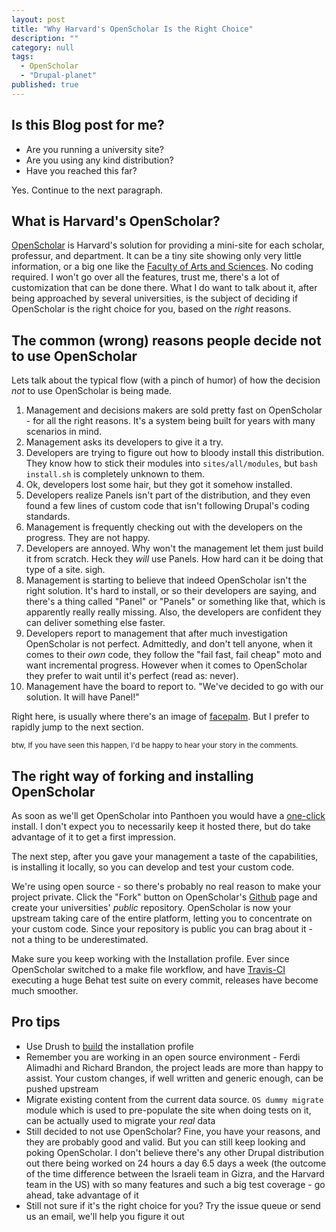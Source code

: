 ```yaml
---
layout: post
title: "Why Harvard's OpenScholar Is the Right Choice"
description: ""
category: null
tags: 
  - OpenScholar
  - "Drupal-planet"
published: true
---
```


## Is this Blog post for me?

* Are you running a university site?
* Are you using any kind distribution?
* Have you reached this far?

Yes. Continue to the next paragraph.

## What is Harvard's OpenScholar?

[OpenScholar](http://openscholar.harvard.edu/) is Harvard's solution for providing a mini-site for each scholar, professur, and department. It can be a tiny site showing only very little information, or a big one like the [Faculty of Arts and Sciences](http://www.fas.harvard.edu/). No coding required.
I won't go over all the features, trust me, there's a lot of customization that can be done there. What I do want to talk about it, after being approached by several universities, is the subject of deciding if OpenScholar is the right choice for you, based on the _right_ reasons.

## The common (wrong) reasons people decide not to use OpenScholar
Lets talk about the typical flow (with a pinch of humor) of how the decision _not_ to use OpenScholar is being made.

1. Management and decisions makers are sold pretty fast on OpenScholar - for all the right reasons. It's a system being built for years with many scenarios in mind.
1. Management asks its developers to give it a try.
1. Developers are trying to figure out how to bloody install this distribution. They know how to stick their modules into ``sites/all/modules``, but ``bash install.sh`` is completely unknown to them.
1. Ok, developers lost some hair, but they got it somehow installed.
1. Developers realize Panels isn't part of the distribution, and they even found a few lines of custom code that isn't following Drupal's coding standards.
1. Management is frequently checking out with the developers on the progress. They are not happy.
1. Developers are annoyed. Why won't the management let them just build it from scratch. Heck they _will_ use Panels. How hard can it be doing that type of a site. sigh.
1. Management is starting to believe that indeed OpenScholar isn't the right solution.  It's hard to install, or so their developers are saying, and there's a thing called "Panel" or "Panels" or something like that, which is apparently really really missing. Also, the developers are confident they can deliver something else faster.
1. Developers report to management that after much investigation OpenScholar is not perfect. Admittedly, and don't tell anyone, when it comes to their _own_ code, they follow the "fail fast, fail cheap" moto and want incremental progress. However when it comes to OpenScholar they prefer to wait until it's perfect (read as: never).
1. Management have the board to report to. "We've decided to go with our solution. It will have Panel!"

Right here, is usually where there's an image of [facepalm](http://en.wikipedia.org/wiki/Facepalm). But I prefer to rapidly jump to the next section.

<small>btw, If you have seen this happen, I'd be happy to hear your story in the comments.</small>

## The right way of forking and installing OpenScholar

As soon as we'll get OpenScholar into Panthoen you would have a [one-click](https://github.com/openscholar/openscholar/issues/4135) install. I don't expect you to necessarily keep it hosted there, but do take advantage of it to get a first impression.

The next step, after you gave your management a taste of the capabilities, is installing it locally, so you can develop and test your custom code.

We're using open source - so there's probably no real reason to make your project private. Click the "Fork" button on OpenScholar's [Github](https://github.com/openscholar/openscholar) page and create your universities' _public_ repository. OpenScholar is now your upstream taking care of the entire platform, letting you to concentrate on your custom code. Since your repository is public you can brag about it - not a thing to be underestimated.

Make sure you keep working with the Installation profile. Ever since OpenScholar  switched to a make file workflow, and have [Travis-CI](https://travis-ci.org/openscholar/openscholar/builds/12942900) executing a huge Behat test suite on every commit, releases have become much smoother.

## Pro tips
* Use Drush to [build](https://github.com/openscholar/openscholar/wiki/Building-using-Make-file) the installation profile
* Remember you are working in an open source environment - Ferdi Alimadhi and Richard Brandon, the project leads are more than happy to assist. Your custom changes, if well written and generic enough, can be pushed upstream
* Migrate existing content from the current data source. ``OS dummy migrate`` module which is used to pre-populate the site when doing tests on it, can be actually used to migrate your _real_ data
* Still decided to not use OpenScholar? Fine, you have your reasons, and they are probably good and valid. But you can still keep looking and poking OpenScholar. I don't believe there's any other Drupal distribution out there being worked on 24 hours a day 6.5 days a week (the outcome of the time difference between the Israeli team in Gizra, and the Harvard team in the US) with so many features and such a big test coverage - go ahead, take advantage of it
* Still not sure if it's the right choice for you? Try the issue queue or send us an email, we'll help you figure it out